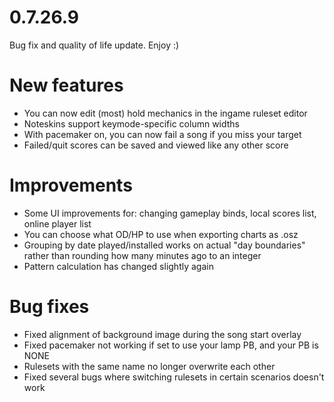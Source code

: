 0.7.26.9
====

Bug fix and quality of life update. Enjoy :)

# New features
- You can now edit (most) hold mechanics in the ingame ruleset editor
- Noteskins support keymode-specific column widths
- With pacemaker on, you can now fail a song if you miss your target
- Failed/quit scores can be saved and viewed like any other score

# Improvements
- Some UI improvements for: changing gameplay binds, local scores list, online player list
- You can choose what OD/HP to use when exporting charts as .osz
- Grouping by date played/installed works on actual "day boundaries" rather than rounding how many minutes ago to an integer
- Pattern calculation has changed slightly again

# Bug fixes
- Fixed alignment of background image during the song start overlay
- Fixed pacemaker not working if set to use your lamp PB, and your PB is NONE
- Rulesets with the same name no longer overwrite each other
- Fixed several bugs where switching rulesets in certain scenarios doesn't work

